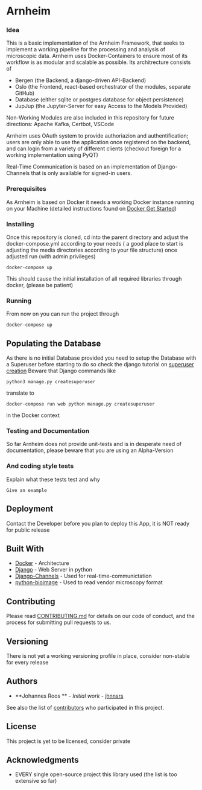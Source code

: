 # Arnheim

### Idea

This is a basic implementation of the Arnheim Framework, that seeks to implement a working pipeline for the processing
and analysis of microscopic data. Arnheim uses Docker-Containers to ensure most of its workflow is as modular and scalable as
possible. Its architrecture consists of
 * Bergen (the Backend, a django-driven API-Backend)
 * Oslo (the Frontend, react-based orchestrator of the modules, separate GitHub)
 * Database (either sqlite or postgres database for object persistence)
 * JupJup (the Jupyter-Server for easy Access to the Models Provided)
 
Non-Working Modules are also included in this repository for future directions: Apache Kafka, Certbot, VSCode

Arnheim uses OAuth system to provide authoriazion and authentification; users are only able to
use the application once registered on the backend, and can login from a variety of different clients (checkout foreign for a 
working implementation using PyQT)

Real-Time Communication is based on an implementation of Django-Channels that is only available for signed-in users.

### Prerequisites

As Arnheim is based on Docker it needs a working Docker instance running on your Machine
(detailed instructions found on [Docker Get Started](https://docs.docker.com/get-started/))


### Installing

Once this repository is cloned, cd into the parent directory and adjust the docker-compose.yml
according to your needs ( a good place to start is adjusting the media directories according to your file structure)
once adjusted run (with admin privileges)

```
docker-compose up
```

This should cause the initial installation of all required libraries through docker, (please be patient)

### Running

From now on you can run the project through 
```
docker-compose up
```


## Populating the Database

As there is no initial Database provided you need to setup the Database with a Superuser before starting to do so check the django tutorial on [superuser creation](https://developer.mozilla.org/en-US/docs/Learn/Server-side/Django/Admin_site)
Beware that Django commands like

```
python3 manage.py createsuperuser
```

translate to

```
docker-compose run web python manage.py createsuperuser
```
in the Docker context


### Testing and Documentation

So far Arnheim does not provide unit-tests and is in desperate need of documentation,
please beware that you are using an Alpha-Version


### And coding style tests

Explain what these tests test and why

```
Give an example
```

## Deployment

Contact the Developer before you plan to deploy this App, it is NOT ready for public release

## Built With

* [Docker](http://www.dropwizard.io/1.0.2/docs/) - Architecture
* [Django](https://maven.apache.org/) - Web Server in python
* [Django-Channels](https://rometools.github.io/rome/) - Used for real-time-communictation
* [python-bioimage](https://bio-it.embl.de/image-analysis-with-python/) - Used to read vendor microscopy format

## Contributing

Please read [CONTRIBUTING.md](https://gist.github.com/jhnnsrs/b24679402957c63ec426) for details on our code of conduct, and the process for submitting pull requests to us.

## Versioning

There is not yet a working versioning profile in place, consider non-stable for every release 

## Authors

* **Johannes Roos ** - *Initial work* - [jhnnsrs](https://github.com/jhnnsrs)

See also the list of [contributors](https://github.com/your/project/contributors) who participated in this project.

## License

This project is yet to be licensed, consider private

## Acknowledgments

* EVERY single open-source project this library used (the list is too extensive so far)
